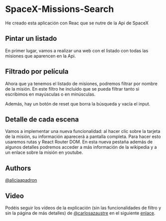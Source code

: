 # SpaceX-Missions-Search

He creado esta aplicación con Reac que se nutre de la Api de SpaceX

## Pintar un listado

En primer lugar, vamos a realizar una web con el listado con todas las misiones que aparencen en la Api.

## Filtrado por película

Ahora que ya tenemos el listado de misiones, podremos filtrar por nombre de la misión. En este filtro he incluido que se pueda filtrar tanto si escribimos en mayúsculas o en minúsculas.

Además, hay un botón de reset que borra la búsqueda y vacía el input.

## Detalle de cada escena

Vamos a implementar una nueva funcionalidad: al hacer clic sobre la tarjeta de la misión, su información
aparecerá a pantalla completa. Para hacer esto usaremos rutas y React Router DOM. 
En esta nueva pestaña además de algunos detalles podremos acceder a más información de la wikipedia y a un enlace sobre la misión en youtube.

## Authors

[@aliciaapadron](https://github.com/aliciaapadron)

## Video
Podéis seguir los vídeos de la explicación (sin las funcionalidades de filtro y sin la página de más detalles) de [@carlosazaustre](https://github.com/carlosazaustre/workshop-react) en el siguiente [enlace](https://www.youtube.com/watch?v=4AFOCAgywLc).

